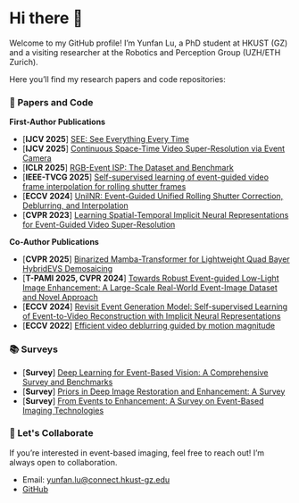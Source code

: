 # Hi there 👋

Welcome to my GitHub profile! I’m Yunfan Lu, a PhD student at HKUST (GZ) and a visiting researcher at the Robotics and Perception Group (UZH/ETH Zurich).

Here you’ll find my research papers and code repositories:

### 📝 Papers and Code

**First-Author Publications**

- [**IJCV 2025**] [SEE: See Everything Every Time](https://github.com/yunfanLu/SEE)
- [**IJCV 2025**] [Continuous Space-Time Video Super-Resolution via Event Camera](https://github.com/yunfanLu/HR-INR)
- [**ICLR 2025**] [RGB-Event ISP: The Dataset and Benchmark](https://github.com/yunfanLu/RGB-Event-ISP)
- [**IEEE-TVCG 2025**] [Self-supervised learning of event-guided video frame interpolation for rolling shutter frames](https://github.com/yunfanLu/Self-EvRSVFI)
- [**ECCV 2024**] [UniINR: Event-Guided Unified Rolling Shutter Correction, Deblurring, and Interpolation](https://github.com/yunfanLu/UniINR)
- [**CVPR 2023**] [Learning Spatial-Temporal Implicit Neural Representations for Event-Guided Video Super-Resolution](https://github.com/yunfanLu/INR-Event-VSR)


**Co-Author Publications**

- [**CVPR 2025**] [Binarized Mamba-Transformer for Lightweight Quad Bayer HybridEVS Demosaicing](https://github.com/Clausy9/BMTNet)
- [**T-PAMI 2025, CVPR 2024**] [Towards Robust Event-guided Low-Light Image Enhancement: A Large-Scale Real-World Event-Image Dataset and Novel Approach](https://github.com/EthanLiang99/EvLight)
- [**ECCV 2024**] [Revisit Event Generation Model: Self-supervised Learning of Event-to-Video Reconstruction with Implicit Neural Representations](https://github.com/wzpscott/EvINR)
- [**ECCV 2022**] [Efficient video deblurring guided by motion magnitude](https://github.com/sollynoay/MMP-RNN)


### 📚 Surveys

- [**Survey**] [Deep Learning for Event-Based Vision: A Comprehensive Survey and Benchmarks](https://github.com/yunfanLu/Awesome-Events-Deep-Learning)
- [**Survey**] [Priors in Deep Image Restoration and Enhancement: A Survey](https://github.com/yunfanLu/Awesome-Image-Prior)
- [**Survey**] [From Events to Enhancement: A Survey on Event-Based Imaging Technologies](https://github.com/yunfanLu/Awesome-Event-Imaging)

### 👯 Let's Collaborate
If you’re interested in event-based imaging, feel free to reach out! I’m always open to collaboration.

- Email: yunfan.lu@connect.hkust-gz.edu
- [GitHub](https://github.com/yunfanLu)

